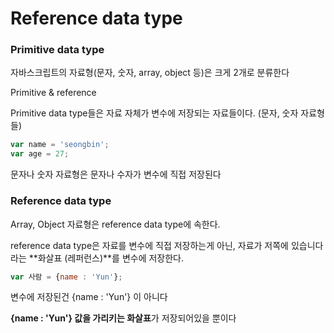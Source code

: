 # Reference data type

### Primitive data type

자바스크립트의 자료형(문자, 숫자, array, object 등)은 크게 2개로 분류한다

Primitive & reference

Primitive data type들은 자료 자체가 변수에 저장되는 자료들이다. (문자, 숫자 자료형들)

```js
var name = 'seongbin';
var age = 27;
```

문자나 숫자 자료형은 문자나 수자가 변수에 직접 저장된다



### Reference data type

Array, Object 자료형은 reference data type에 속한다.

reference data type은 자료를 변수에 직접 저장하는게 아닌, 자료가 저쪽에 있습니다 라는 **화살표 (레퍼런스)**를 변수에 저장한다.

```js
var 사람 = {name : 'Yun'};
```

변수에 저장된건 {name : 'Yun'} 이 아니다

**{name : 'Yun'} 값을 가리키는 화살표**가 저장되어있을 뿐이다

